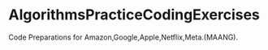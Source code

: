 # AlgorithmsPracticeCodingExercises

Code Preparations for Amazon,Google,Apple,Netflix,Meta.(MAANG).
